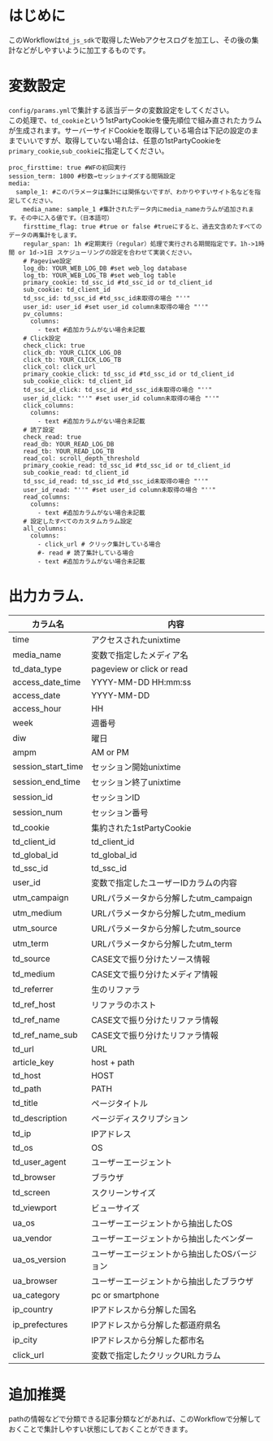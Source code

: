# はじめに  
このWorkflowは`td_js_sdk`で取得したWebアクセスログを加工し、その後の集計などがしやすいように加工するものです。  

# 変数設定  
`config/params.yml`で集計する該当データの変数設定をしてください。  
この処理で、`td_cookie`という1stPartyCookieを優先順位で組み直されたカラムが生成されます。サーバーサイドCookieを取得している場合は下記の設定のままでいいですが、取得していない場合は、任意の1stPartyCookieを`primary_cookie`,`sub_cookie`に指定してください。
```
proc_firsttime: true #WFの初回実行
session_term: 1800 #秒数→セッショナイズする間隔設定
media:
  sample_1: #このパラメータは集計には関係ないですが、わかりやすいサイト名などを指定してください。
    media_name: sample_1 #集計されたデータ内にmedia_nameカラムが追加されます。その中に入る値です。（日本語可）
    firsttime_flag: true #true or false #trueにすると、過去文含めたすべてのデータの再集計をします。
    regular_span: 1h #定期実行（regular）処理で実行される期間指定です。1h->1時間 or 1d->1日 スケジューリングの設定を合わせて実装ください。
    # Pageviwe設定
    log_db: YOUR_WEB_LOG_DB #set web_log database
    log_tb: YOUR_WEB_LOG_TB #set web_log table
    primary_cookie: td_ssc_id #td_ssc_id or td_client_id
    sub_cookie: td_client_id
    td_ssc_id: td_ssc_id #td_ssc_id未取得の場合 "''"
    user_id: user_id #set user_id column未取得の場合 "''"
    pv_columns:
      columns:
        - text #追加カラムがない場合未記載
    # Click設定
    check_click: true
    click_db: YOUR_CLICK_LOG_DB
    click_tb: YOUR_CLICK_LOG_TB
    click_col: click_url
    primary_cookie_click: td_ssc_id #td_ssc_id or td_client_id
    sub_cookie_click: td_client_id
    td_ssc_id_click: td_ssc_id #td_ssc_id未取得の場合 "''"
    user_id_click: "''" #set user_id column未取得の場合 "''"
    click_columns:
      columns:
        - text #追加カラムがない場合未記載
    # 読了設定
    check_read: true
    read_db: YOUR_READ_LOG_DB
    read_tb: YOUR_READ_LOG_TB
    read_col: scroll_depth_threshold
    primary_cookie_read: td_ssc_id #td_ssc_id or td_client_id
    sub_cookie_read: td_client_id
    td_ssc_id_read: td_ssc_id #td_ssc_id未取得の場合 "''"
    user_id_read: "''" #set user_id column未取得の場合 "''"
    read_columns:
      columns:
        - text #追加カラムがない場合未記載
    # 設定したすべてのカスタムカラム設定
    all_columns:
      columns:
        - click_url # クリック集計している場合
        #- read # 読了集計している場合
        - text #追加カラムがない場合未記載
```
  
# 出力カラム. 
| カラム名| 内容 |
----|---- 
|time|アクセスされたunixtime|
|media_name|変数で指定したメディア名|
|td_data_type|pageview or click or read|
|access_date_time|YYYY-MM-DD HH:mm:ss|
|access_date|YYYY-MM-DD|
|access_hour|HH|
|week|週番号|
|diw|曜日|
|ampm|AM or PM|
|session_start_time|セッション開始unixtime|
|session_end_time|セッション終了unixtime|
|session_id|セッションID|
|session_num|セッション番号|
|td_cookie|集約された1stPartyCookie|
|td_client_id|td_client_id|
|td_global_id|td_global_id|
|td_ssc_id|td_ssc_id|
|user_id|変数で指定したユーザーIDカラムの内容|
|utm_campaign|URLパラメータから分解したutm_campaign|
|utm_medium|URLパラメータから分解したutm_medium|
|utm_source|URLパラメータから分解したutm_source|
|utm_term|URLパラメータから分解したutm_term|
|td_source|CASE文で振り分けたソース情報|
|td_medium|CASE文で振り分けたメディア情報|
|td_referrer|生のリファラ|
|td_ref_host|リファラのホスト|
|td_ref_name|CASE文で振り分けたリファラ情報|
|td_ref_name_sub|CASE文で振り分けたリファラ情報|
|td_url|URL|
|article_key|host + path|
|td_host|HOST|
|td_path|PATH|
|td_title|ページタイトル|
|td_description|ページディスクリプション|
|td_ip|IPアドレス|
|td_os|OS|
|td_user_agent|ユーザーエージェント|
|td_browser|ブラウザ|
|td_screen|スクリーンサイズ|
|td_viewport|ビューサイズ|
|ua_os|ユーザーエージェントから抽出したOS|
|ua_vendor|ユーザーエージェントから抽出したベンダー|
|ua_os_version|ユーザーエージェントから抽出したOSバージョン|
|ua_browser|ユーザーエージェントから抽出したブラウザ|
|ua_category|pc or smartphone|
|ip_country|IPアドレスから分解した国名|
|ip_prefectures|IPアドレスから分解した都道府県名|
|ip_city|IPアドレスから分解した都市名|
|click_url|変数で指定したクリックURLカラム|
  
# 追加推奨  
pathの情報などで分類できる記事分類などがあれば、このWorkflowで分解しておくことで集計しやすい状態にしておくことができます。
